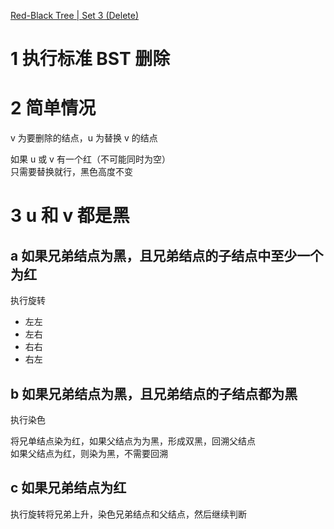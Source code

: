 [Red-Black Tree | Set 3 (Delete)](https://www.geeksforgeeks.org/red-black-tree-set-3-delete-2/)


# 1 执行标准 BST 删除
# 2 简单情况
v 为要删除的结点，u 为替换 v 的结点

如果 u 或 v 有一个红（不可能同时为空）  
只需要替换就行，黑色高度不变

# 3 u 和 v 都是黑
## a 如果兄弟结点为黑，且兄弟结点的子结点中至少一个为红
执行旋转
* 左左
* 左右
* 右右
* 右左

## b 如果兄弟结点为黑，且兄弟结点的子结点都为黑
执行染色

将兄单结点染为红，如果父结点为为黑，形成双黑，回溯父结点  
如果父结点为红，则染为黑，不需要回溯

## c 如果兄弟结点为红
执行旋转将兄弟上升，染色兄弟结点和父结点，然后继续判断